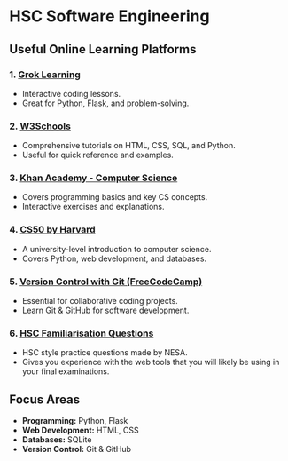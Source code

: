 # HSC Software Engineering

## Useful Online Learning Platforms

### 1. [Grok Learning](https://groklearning.com/)
- Interactive coding lessons.
- Great for Python, Flask, and problem-solving.

### 2. [W3Schools](https://www.w3schools.com/)
- Comprehensive tutorials on HTML, CSS, SQL, and Python.
- Useful for quick reference and examples.

### 3. [Khan Academy - Computer Science](https://www.khanacademy.org/computing/computer-science)
- Covers programming basics and key CS concepts.
- Interactive exercises and explanations.

### 4. [CS50 by Harvard](https://www.edx.org/cs50)
- A university-level introduction to computer science.
- Covers Python, web development, and databases.

### 5. [Version Control with Git (FreeCodeCamp)](https://www.freecodecamp.org/learn/)
- Essential for collaborative coding projects.
- Learn Git & GitHub for software development.

### 6. [HSC Familiarisation Questions](https://fam.hsconline.nesa.nsw.edu.au/)
- HSC style practice questions made by NESA.
- Gives you experience with the web tools that you will likely be using in your final examinations.

## Focus Areas
- **Programming:** Python, Flask
- **Web Development:** HTML, CSS
- **Databases:** SQLite
- **Version Control:** Git & GitHub
